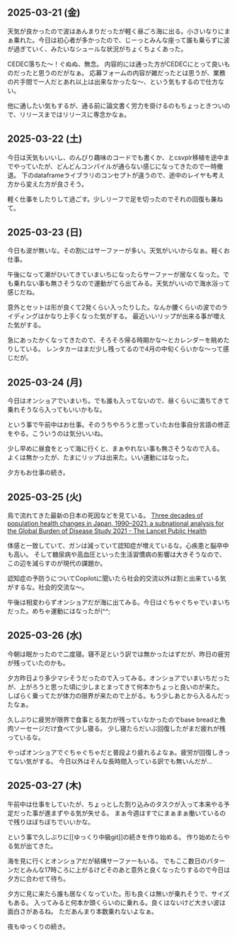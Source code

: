 ## 2025-03-21 (金)

天気が良かったので波はあんまりだったが軽く昼ごろ海に出る。小さいなりにまぁ乗れた。今日は初心者が多かったので、じーっとみんな座って誰も乗らずに波が過ぎていく、みたいなシュールな状況がちょくちょくあった。

CEDEC落ちた〜！ぐぬぬ、無念。
内容的には通った方がCEDECにとって良いものだったと思うのだがなぁ。
応募フォームの内容が雑だったとは思うが、業務の片手間で一人だとあれ以上は出来なかったな〜、という気もするので仕方ない。

他に通したい気もするが、通る前に論文書く労力を掛けるのもちょっときついので、リリースまではリリースに専念かなぁ。

## 2025-03-22 (土)

今日は天気もいいし、のんびり趣味のコードでも書くか、とcsvplr移植を途中までやっていたが、どんどんコンパイルが通らない感じになってきたので一時撤退。
下のdataframeライブラリのコンセプトが違うので、途中のレイヤも考え方から変えた方が良さそう。

軽く仕事をしたりして過ごす。少しリーフで足を切ったのでそれの回復も兼ねて。

## 2025-03-23 (日)

今日も波が無いな。その割にはサーファーが多い。天気がいいからなぁ。軽くお仕事。

午後になって潮がひいてきていまいちになったらサーファーが居なくなった。でも乗れない事も無さそうなので運動がてら出てみる。天気がいいので海水浴って感じだね。

意外とセットは形が良くて2発くらい入ったりした。なんか腰くらいの波でのライディングはかなり上手くなった気がする。
最近いいリップが出来る事が増えた気がする。

急にあったかくなってきたので、そろそろ帰る時期かな〜とカレンダーを眺めたりしている。
レンタカーはまだ少し残ってるので4月の中旬くらいかな〜って感じだが。

## 2025-03-24 (月)

今日はオンショアでいまいち。でも誰も入ってないので、昼くらいに満ちてきて乗れそうなら入ってもいいかもな。

という事で午前中はお仕事。そのうちやろうと思っていたお仕事自分言語の修正をやる。こういうのは気分いいね。

少し早めに昼食をとって海に行くと、まぁやれない事も無さそうなので入る。
よくは無かったが、たまにリップは出来た。いい運動にはなった。

夕方もお仕事の続き。

## 2025-03-25 (火)

鳥で流れてきた最新の日本の死因などを見ている。
[Three decades of population health changes in Japan, 1990–2021: a subnational analysis for the Global Burden of Disease Study 2021 - The Lancet Public Health](https://www.thelancet.com/journals/lanpub/article/PIIS2468-2667(25)00044-1/fulltext)

体感と一致していて、ガンは減っていて認知症が増えているな。心疾患と脳卒中も高い。
そして糖尿病や高血圧といった生活習慣病の影響は大きそうなので、この辺を減らすのが現代の課題か。

認知症の予防うについてCopilotに聞いたら社会的交流以外は割と出来ている気がするな。社会的交流な〜。

午後は相変わらずオンショアだが海に出てみる。今日はぐちゃぐちゃでいまいちだった。めちゃ運動にはなったが(^^;

## 2025-03-26 (水)

今朝は眠かったので二度寝。寝不足という訳では無かったはずだが、昨日の疲労が残っていたのかも。

夕方昨日より多少マシそうだったので入ってみる。オンショアでいまいちだったが、上がろうと思った頃に少しまとまってきて何本かちょっと良いのが来た。
しばらく乗ってたが体力の限界が来たので上がる。もう少しあとから入るんだったなぁ。

久しぶりに疲労が限界で食事とる気力が残っていなかったのでbase breadと魚肉ソーセージだけ食べて少し寝る。
少し寝たらだいぶ回復したがまだ疲れが残っているな。

やっぱオンショアでぐちゃぐちゃだと普段より疲れるよなぁ。疲労が回復しきってない気がする。
今日以外はそんな長時間入っている訳でも無いんだが…

## 2025-03-27 (木)

午前中は仕事をしていたが、ちょっとした割り込みのタスクが入って本来やる予定だった事が進まずやる気が失せる。
まぁ今週はすでにまぁまぁ働いているので残りはぼちぼちでいいかな。

という事で久しぶりに[[ゆっくり中級git]]の続きを作り始める。
作り始めたらやる気が出てきた。

海を見に行くとオンショアだが結構サーファーもいる。
でもここ数日のパターンだとみんな17時ころに上がるけどそのあと意外と良くなったりするので今日は夕方に合わせて待ち。

夕方に見に来たら誰も居なくなっていた。形も良くは無いが乗れそうで、サイズもある。
入ってみると何本か頭くらいのに乗れる。良くはないけど大きい波は面白さがあるね。
ただあんまり本数乗れないよなぁ。

夜もゆっくりの続き。